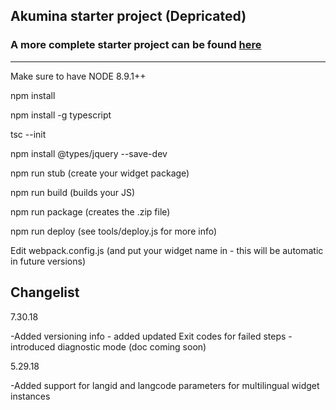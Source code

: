 ## Akumina starter project (Depricated)

### A more complete starter project can be found [here](https://github.com/akumina/AkuminaDev/tree/master/FrontEndSimple)

---

Make sure to have NODE 8.9.1++

npm install

npm install -g typescript

tsc --init

npm install @types/jquery --save-dev

npm run stub (create your widget package)

npm run build (builds your JS)

npm run package (creates the .zip file)

npm run deploy (see tools/deploy.js for more info)

Edit webpack.config.js (and put your widget name in - this will be automatic in future versions)


## Changelist

7.30.18

-Added versioning info - added updated Exit codes for failed steps - introduced diagnostic mode (doc coming soon)

5.29.18

-Added support for langid and langcode parameters for multilingual widget instances
